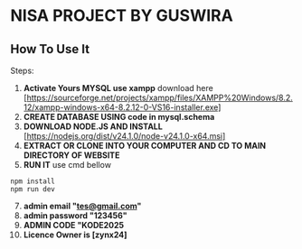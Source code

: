 # NISA PROJECT BY GUSWIRA

## How To Use It
Steps:
1. **Activate Yours MYSQL use xampp** download here [https://sourceforge.net/projects/xampp/files/XAMPP%20Windows/8.2.12/xampp-windows-x64-8.2.12-0-VS16-installer.exe]
2. **CREATE DATABASE USING code in mysql.schema**
3. **DOWNLOAD NODE.JS AND INSTALL** [https://nodejs.org/dist/v24.1.0/node-v24.1.0-x64.msi]
4. **EXTRACT OR CLONE INTO YOUR COMPUTER AND CD TO MAIN DIRECTORY OF WEBSITE**
6. **RUN IT** use cmd bellow
```
npm install
npm run dev

```
7. **admin email "tes@gmail.com"**
6. **admin password "123456"**
7. **ADMIN CODE "KODE2025**
8. **Licence Owner is [zynx24]**
